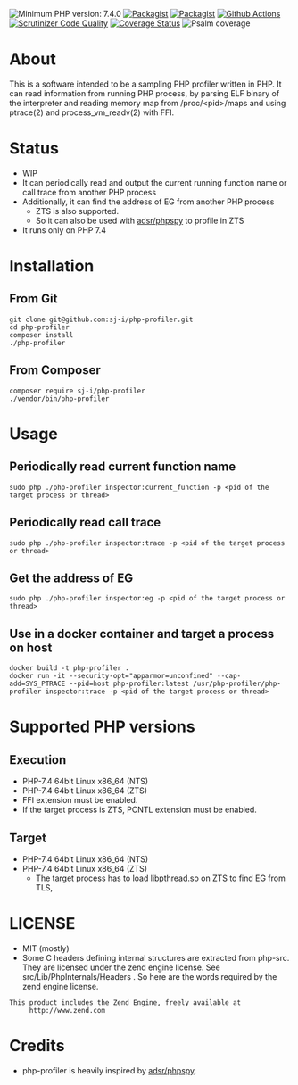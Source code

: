 ![Minimum PHP version: 7.4.0](https://img.shields.io/badge/php-7.4.0%2B-blue.svg)
[![Packagist](https://img.shields.io/packagist/v/sj-i/php-profiler.svg)](https://packagist.org/packages/sj-i/php-profiler)
[![Packagist](https://img.shields.io/packagist/dt/sj-i/php-profiler.svg)](https://packagist.org/packages/sj-i/php-profiler)
[![Github Actions](https://github.com/sj-i/php-profiler/workflows/build/badge.svg)](https://github.com/sj-i/php-profiler/actions)
[![Scrutinizer Code Quality](https://scrutinizer-ci.com/g/sj-i/php-profiler/badges/quality-score.png?b=master)](https://scrutinizer-ci.com/g/sj-i/php-profiler/?branch=master)
[![Coverage Status](https://coveralls.io/repos/github/sj-i/php-profiler/badge.svg?branch=master)](https://coveralls.io/github/sj-i/php-profiler?branch=master)
![Psalm coverage](https://shepherd.dev/github/sj-i/php-profiler/coverage.svg?)
# About
This is a software intended to be a sampling PHP profiler written in PHP.
It can read information from running PHP process, by parsing ELF binary of the interpreter and reading memory map from /proc/\<pid>/maps and using ptrace(2) and process_vm_readv(2) with FFI.

# Status
- WIP
- It can periodically read and output the current running function name or call trace from another PHP process
- Additionally, it can find the address of EG from another PHP process
    - ZTS is also supported.
    - So it can also be used with [adsr/phpspy](https://github.com/adsr/phpspy) to profile in ZTS
- It runs only on PHP 7.4

# Installation
## From Git
```
git clone git@github.com:sj-i/php-profiler.git
cd php-profiler
composer install
./php-profiler
```

## From Composer
```
composer require sj-i/php-profiler
./vendor/bin/php-profiler
```

# Usage
## Periodically read current function name
```
sudo php ./php-profiler inspector:current_function -p <pid of the target process or thread>
```

## Periodically read call trace
```
sudo php ./php-profiler inspector:trace -p <pid of the target process or thread>
```

## Get the address of EG
```
sudo php ./php-profiler inspector:eg -p <pid of the target process or thread>
``` 

## Use in a docker container and target a process on host
```
docker build -t php-profiler .
docker run -it --security-opt="apparmor=unconfined" --cap-add=SYS_PTRACE --pid=host php-profiler:latest /usr/php-profiler/php-profiler inspector:trace -p <pid of the target process or thread>
```

# Supported PHP versions
## Execution
- PHP-7.4 64bit Linux x86_64 (NTS)
- PHP-7.4 64bit Linux x86_64 (ZTS)
- FFI extension must be enabled.
- If the target process is ZTS, PCNTL extension must be enabled.

## Target
- PHP-7.4 64bit Linux x86_64 (NTS)
- PHP-7.4 64bit Linux x86_64 (ZTS)
    - The target process has to load libpthread.so on ZTS to find EG from TLS,

# LICENSE
- MIT (mostly)
- Some C headers defining internal structures are extracted from php-src. They are licensed under the zend engine license. See src/Lib/PhpInternals/Headers . So here are the words required by the zend engine license.
```
This product includes the Zend Engine, freely available at
     http://www.zend.com
```

# Credits
- php-profiler is heavily inspired by [adsr/phpspy](https://github.com/adsr/phpspy).
